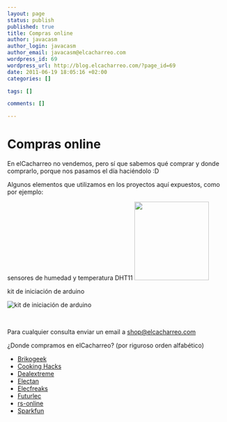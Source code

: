 ```yaml
--- 
layout: page
status: publish
published: true
title: Compras online
author: javacasm
author_login: javacasm
author_email: javacasm@elcacharreo.com
wordpress_id: 69
wordpress_url: http://blog.elcacharreo.com/?page_id=69
date: 2011-06-19 18:05:16 +02:00
categories: []

tags: []

comments: []

---
```

<h1>Compras online</h1>
En elCacharreo no vendemos, pero sí que sabemos qué comprar y donde comprarlo, porque nos pasamos el día haciéndolo :D

Algunos elementos que utilizamos en los proyectos aquí expuestos, como por ejemplo:

sensores de humedad y temperatura DHT11
<img title="Sensor DHT11" alt="" src="http://www.robotshop.com/content/images//dfrobot-dht11-temperature-and-humidity-sensor-a.jpg" width="171" height="180" />

kit de iniciación de arduino

<img alt="kit de iniciación de arduino" src="https://lh6.googleusercontent.com/-gKFbn6hFV2E/Tf5XPo6FWmI/AAAAAAAAABc/zSoq6Lm9DKQ/s288/DSCF0442.JPG" />

&nbsp;

Para cualquier consulta enviar un email a shop@elcacharreo.com

¿Donde compramos en elCacharreo? (por riguroso orden alfabético)
<ul>
	<li><a href="http://www.bricogeek.com/shop/">Brikogeek</a></li>
	<li><a href="http://www.cooking-hacks.com/">Cooking Hacks</a></li>
	<li><a href="http://www.dealextreme.com/">Dealextreme</a></li>
	<li><a href="http://www.electan.com/">Electan</a></li>
	<li><a href="http://www.elecfreaks.com/store/">Elecfreaks</a></li>
	<li><a href="http://futurlec.com/">Futurlec</a></li>
	<li><a href="http://es.rs-online.com/web/">rs-online</a></li>
	<li><a href="http://www.sparkfun.com/">Sparkfun</a></li>
</ul>

